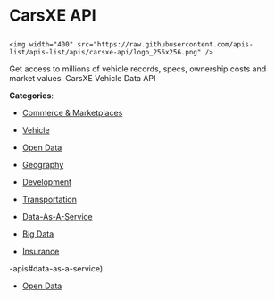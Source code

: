 # CarsXE API<p align="center">
    <img width="400" src="https://raw.githubusercontent.com/apis-list/apis-list/apis/carsxe-api/logo_256x256.png" />
</p>

Get access to millions of vehicle records, specs, ownership costs and market values. CarsXE Vehicle Data API

**Categories**:

- [Commerce & Marketplaces](https://github/apis-list/apis-list#commerce-and-marketplaces)

- [Vehicle](https://github/apis-list/apis-list#vehicle)

- [Open Data](https://github/apis-list/apis-list#open-data)

- [Geography](https://github/apis-list/apis-list#geography)

- [Development](https://github/apis-list/apis-list#development)

- [Transportation](https://github/apis-list/apis-list#transportation)

- [Data-As-A-Service](https://github/apis-list/apis-list#data-as-a-service)

- [Big Data](https://github/apis-list/apis-list#big-data)

- [Insurance](https://github/apis-list/apis-list#insurance)





-apis#data-as-a-service)

- [Open Data](https://github/apis-list/apis-list#open-data)



